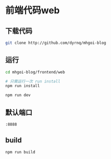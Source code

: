 # 前端代码web

## 下载代码

```bash
git clone http://github.com/dyrnq/mhgoi-blog
```

## 运行

```bash
cd mhgoi-blog/frontend/web

# 只需运行一次 run install
npm run install

npm run dev
```

## 默认端口

```bash
:8888
```

## build

```bash
npm run build
```
